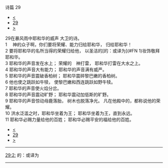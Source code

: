 ﻿





 诗篇 29




* [<](bible/PSA028.md)
* [29](bible/PSA.md)
* [>](bible/PSA030.md)



 
29在暴风雨中耶和华的威声 大卫的诗。  
1 　神的众子啊，你们要将荣耀、能力归给耶和华， 归给耶和华！  
2 要将耶和华的名所当得的荣耀归给他， 以圣洁的[的：或译为](#FN
1)妆饰敬拜耶和华。     
3 耶和华的声音发在水上； 荣耀的　神打雷， 耶和华打雷在大水之上。  
4 耶和华的声音大有能力； 耶和华的声音满有威严。     
5 耶和华的声音震破香柏树； 耶和华震碎黎巴嫩的香柏树。  
6 他也使之跳跃如牛犊， 使黎巴嫩和西连跳跃如野牛犊。     
7 耶和华的声音使火焰分岔。  
8 耶和华的声音震动旷野； 耶和华震动加低斯的旷野。     
9 耶和华的声音惊动母鹿落胎， 树木也脱落净光。 凡在他殿中的，都称说他的荣耀。     
10 洪水泛滥之时，耶和华坐着为王； 耶和华坐着为王，直到永远。  
11 耶和华必赐力量给他的百姓； 耶和华必赐平安的福给他的百姓。 
* [<](bible/PSA028.md)
* [29](bible/PSA.md)
* [>](bible/PSA030.md)





---


[29:2:](#V2)
的：或译为




---










